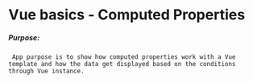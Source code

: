 # Vue basics - Computed Properties

##### Purpose:
     App purpose is to show how computed properties work with a Vue template and how the data get displayed based on the conditions through Vue instance.
